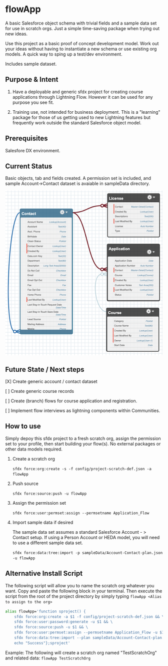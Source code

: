 # flowApp

A basic Salesforce object schema with trivial fields and a sample data set for use in scratch orgs.  Just a simple time-saving package when trying out new ideas.

Use this project as a basic proof of concept development model.  Work out your ideas without having to instantiate a new schema or use existing org models.  A quick way to sping up a test/dev environment.

Includes sample dataset.  

## Purpose & Intent

1. Have a deployable and generic sfdx project for creating course applications through Lightning Flow.  However it can be used for any purpose you see fit.

2. Training use, not intended for business deployment.  This is a "learning" package for those of us getting used to new Lightning features but frequently work outside the standard Salesforce object model.

## Prerequisites

Salesfore DX environment.

## Current Status

Basic objects, tab and fields created.  A permission set is included, and sample Account->Contact dataset is avaiable in sampleData directory.

![schema Picture](assets/objectSchema.png "schema")

## Future State / Next steps

[X] Create generic account / contact dataset
  
[ ] Create generic course records

[ ] Create (branch) flows for course application and registration.

[ ] Implement flow interviews as lightning components within Communities.

## How to use

Simply depoy this sfdx project to a fresh scratch org, assign the permission set to your profile, then start building your flow(s).  No external packages or other data models required.  

1. Create a scratch org

    `sfdx force:org:create -s -f config/project-scratch-def.json -a flowApp`

2. Push source

    `sfdx force:source:push -u flowApp`

3. Assign the permission set

    `sfdx force:user:permset:assign --permsetname Application_Flow`

4. Import sample data if desired

    The sample data set assumes a standard Salesforce Account - > Contact setup.  If using a Person Account or HEDA model, you will need to use a different sample data set.

    `sfdx force:data:tree:import -p sampleData/Account-Contact-plan.json -u flowApp`

## Alternative Install Script

The following script will allow you to name the scratch org whatever you want.  Copy and paste the following block in your terminal.  Then execute the script from the root of the project directory by simply typing `flowApp <Alias to assign to the org>`

```bash
alias flowApp='function sproject() {
    sfdx force:org:create -a $1 -f config/project-scratch-def.json && \
    sfdx force:user:password:generate -u $1 && \
    sfdx force:source:push -u $1 && \
    sfdx force:user:permset:assign --permsetname Application_Flow -u $1 && \
    sfdx force:data:tree:import --plan sampleData/Account-Contact-plan.json -u $1 && \
    echo "Success"};sproject'
```

Example: The following will create a scratch org named "TestScratchOrg" and related data:  `flowApp TestScratchOrg`
